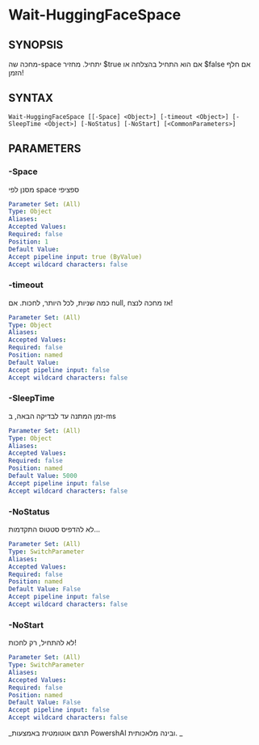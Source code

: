 ﻿---
external help file: powershai-help.xml
schema: 2.0.0
powershai: true
---

# Wait-HuggingFaceSpace

## SYNOPSIS <!--!= @#Synop !-->
מחכה שה-space יתחיל. מחזיר $true אם הוא התחיל בהצלחה או $false אם חלף הזמן!

## SYNTAX <!--!= @#Syntax !-->

```
Wait-HuggingFaceSpace [[-Space] <Object>] [-timeout <Object>] [-SleepTime <Object>] [-NoStatus] [-NoStart] [<CommonParameters>]
```

## PARAMETERS <!--!= @#Params !-->

### -Space
מסנן לפי space ספציפי

```yml
Parameter Set: (All)
Type: Object
Aliases: 
Accepted Values: 
Required: false
Position: 1
Default Value: 
Accept pipeline input: true (ByValue)
Accept wildcard characters: false
```

### -timeout
כמה שניות, לכל היותר, לחכות. אם null, אז מחכה לנצח!

```yml
Parameter Set: (All)
Type: Object
Aliases: 
Accepted Values: 
Required: false
Position: named
Default Value: 
Accept pipeline input: false
Accept wildcard characters: false
```

### -SleepTime
זמן המתנה עד לבדיקה הבאה, ב-ms

```yml
Parameter Set: (All)
Type: Object
Aliases: 
Accepted Values: 
Required: false
Position: named
Default Value: 5000
Accept pipeline input: false
Accept wildcard characters: false
```

### -NoStatus
לא להדפיס סטטוס התקדמות...

```yml
Parameter Set: (All)
Type: SwitchParameter
Aliases: 
Accepted Values: 
Required: false
Position: named
Default Value: False
Accept pipeline input: false
Accept wildcard characters: false
```

### -NoStart
לא להתחיל, רק לחכות!

```yml
Parameter Set: (All)
Type: SwitchParameter
Aliases: 
Accepted Values: 
Required: false
Position: named
Default Value: False
Accept pipeline input: false
Accept wildcard characters: false
```




<!--PowershaiAiDocBlockStart-->
_תרגם אוטומטית באמצעות PowershAI ובינה מלאכותית. 
_
<!--PowershaiAiDocBlockEnd-->
